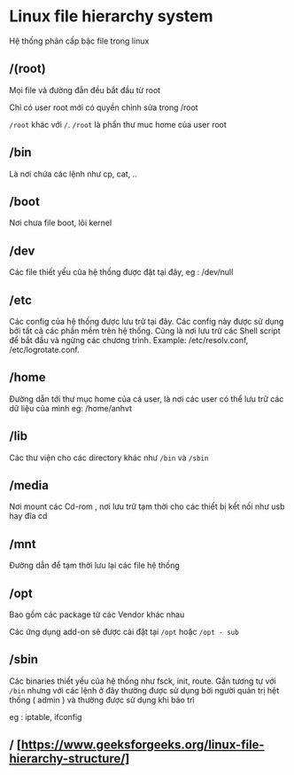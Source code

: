 # Linux file hierarchy system

Hệ thống phân cấp bậc file trong linux

##  /(root)

Mọi file và đường đẫn đều bắt đầu từ root

Chỉ có user root mới có quyền chỉnh sửa trong /root

`/root` khác với `/`. `/root` là phẩn thư muc home của user root

## /bin

Là nơi chứa các lệnh như cp, cat, ..

## /boot 

Nơi chưa file boot, lõi kernel

## /dev 

Các file thiết yếu của hệ thống được đặt tại đây, eg : /dev/null

## /etc

Các config của hệ thống được lưu trữ tại đây. Các config này được sử dụng bởi tất cả các phần mềm trên hệ thống. Cũng là nơi lưu trữ các Shell script để bắt đầu và ngừng các chương trình.
Example: /etc/resolv.conf, /etc/logrotate.conf.

## /home

Đường dẫn tới thư mục home của cá user, là nơi các user có thể lưu trữ các dữ liệu của mình
eg: /home/anhvt

## /lib 

Các thư viện cho các directory khác như `/bin` và `/sbin`

## /media

Nơi mount các Cd-rom , nơi lưu trữ tạm thời cho các thiết bị kết nối như usb hay đĩa cd

## /mnt

Đường dẫn để tạm thời lưu lại các file hệ thống

## /opt

Bao gồm các package từ các Vendor khác nhau

Các ứng dụng add-on sẽ được cài đặt tại `/opt` hoặc `/opt - sub`

## /sbin

Các binaries thiết yếu của hệ thống như fsck, init, route. Gần tương tự với `/bin` nhưng với các lệnh ở đây thường được sử dụng bởi người quản trị hệt thống ( admin ) và thường được sử dụng khi bảo trì

eg : iptable, ifconfig

## / [https://www.geeksforgeeks.org/linux-file-hierarchy-structure/]
